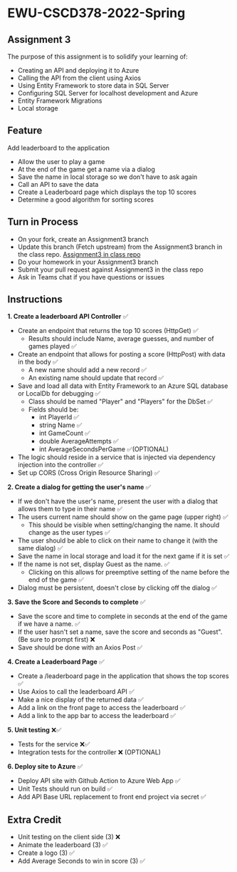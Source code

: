 # EWU-CSCD378-2022-Spring

## Assignment 3

The purpose of this assignment is to solidify your learning of:

-   Creating an API and deploying it to Azure
-   Calling the API from the client using Axios
-   Using Entity Framework to store data in SQL Server
-   Configuring SQL Server for localhost development and Azure
-   Entity Framework Migrations
-   Local storage

## Feature

Add leaderboard to the application

-   Allow the user to play a game
-   At the end of the game get a name via a dialog
-   Save the name in local storage so we don't have to ask again
-   Call an API to save the data
-   Create a Leaderboard page which displays the top 10 scores
-   Determine a good algorithm for sorting scores

## Turn in Process

-   On your fork, create an Assignment3 branch
-   Update this branch (Fetch upstream) from the Assignment3 branch in the class repo. [Assignment3 in class repo](https://github.com/IntelliTect-Samples/EWU-CSCD379-2022-Spring/tree/Assignment3)
-   Do your homework in your Assignment3 branch
-   Submit your pull request against Assignment3 in the class repo
-   Ask in Teams chat if you have questions or issues

## Instructions

**1. Create a leaderboard API Controller** ✅

-   Create an endpoint that returns the top 10 scores (HttpGet) ✅
    -   Results should include Name, average guesses, and number of games played ✅
-   Create an endpoint that allows for posting a score (HttpPost) with data in the body ✅
    -   A new name should add a new record ✅
    -   An existing name should update that record ✅
-   Save and load all data with Entity Framework to an Azure SQL database or LocalDb for debugging ✅
    -   Class should be named "Player" and "Players" for the DbSet ✅
    -   Fields should be:
        -   int PlayerId ✅
        -   string Name ✅
        -   int GameCount ✅
        -   double AverageAttempts ✅
        -   int AverageSecondsPerGame ✅(OPTIONAL)
-   The logic should reside in a service that is injected via dependency injection into the controller ✅
-   Set up CORS (Cross Origin Resource Sharing) ✅

**2. Create a dialog for getting the user's name** ✅

-   If we don't have the user's name, present the user with a dialog that allows them to type in their name ✅
-   The users current name should show on the game page (upper right) ✅
    -   This should be visible when setting/changing the name. It should change as the user types ✅
-   The user should be able to click on their name to change it (with the same dialog) ✅
-   Save the name in local storage and load it for the next game if it is set ✅
-   If the name is not set, display Guest as the name. ✅
    -   Clicking on this allows for preemptive setting of the name before the end of the game ✅
-   Dialog must be persistent, doesn't close by clicking off the dialog ✅

**3. Save the Score and Seconds to complete** ✅

-   Save the score and time to complete in seconds at the end of the game if we have a name. ✅
-   If the user hasn't set a name, save the score and seconds as "Guest". (Be sure to prompt first) ❌
-   Save should be done with an Axios Post ✅

**4. Create a Leaderboard Page** ✅

-   Create a /leaderboard page in the application that shows the top scores ✅
-   Use Axios to call the leaderboard API ✅
-   Make a nice display of the returned data ✅
-   Add a link on the front page to access the leaderboard ✅
-   Add a link to the app bar to access the leaderboard ✅

**5. Unit testing** ❌✅

-   Tests for the service ❌✅
-   Integration tests for the controller ❌ (OPTIONAL)

**6. Deploy site to Azure** ✅

-   Deploy API site with Github Action to Azure Web App ✅
-   Unit Tests should run on build ✅
-   Add API Base URL replacement to front end project via secret ✅

## Extra Credit

-   Unit testing on the client side (3) ❌
-   Animate the leaderboard (3) ✅
-   Create a logo (3) ✅
-   Add Average Seconds to win in score (3) ✅
